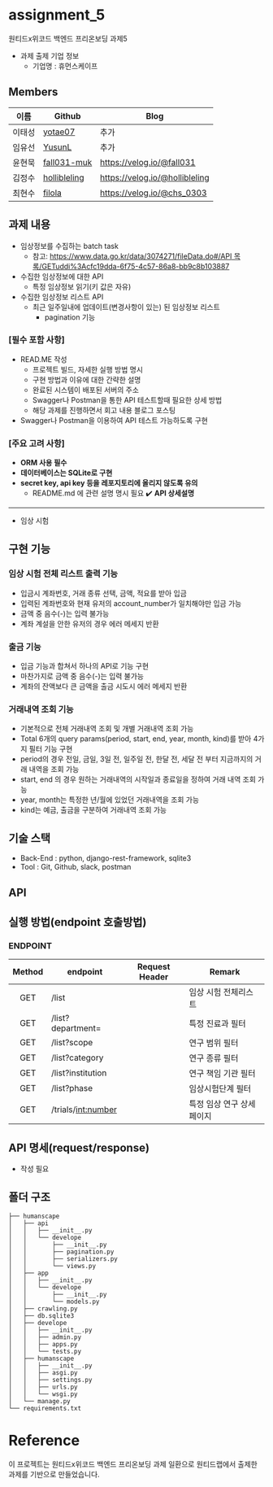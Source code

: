 # assignment_5
원티드x위코드 백엔드 프리온보딩 과제5
- 과제 출제 기업 정보
  - 기업명 : 휴먼스케이프
  
## Members
|이름   |Github                   |Blog|
|-------|-------------------------|--------------------|
|이태성 |[yotae07](https://github.com/yotae07)     | 추가   |
|임유선 |[YusunL](https://github.com/YusunL)   | 추가   |
|윤현묵 |[fall031-muk](https://github.com/fall031-muk) | https://velog.io/@fall031   |
|김정수 |[hollibleling](https://github.com/hollibleling) | https://velog.io/@hollibleling  |
|최현수 |[filola](https://github.com/filola) | https://velog.io/@chs_0303 |

## 과제 내용

- 임상정보를 수집하는 batch task
    - 참고: [https://www.data.go.kr/data/3074271/fileData.do#/API 목록/GETuddi%3Acfc19dda-6f75-4c57-86a8-bb9c8b103887](https://www.data.go.kr/data/3074271/fileData.do#/API%20%EB%AA%A9%EB%A1%9D/GETuddi%3Acfc19dda-6f75-4c57-86a8-bb9c8b103887)
- 수집한 임상정보에 대한 API
    - 특정 임상정보 읽기(키 값은 자유)
- 수집한 임상정보 리스트 API
    - 최근 일주일내에 업데이트(변경사항이 있는) 된 임상정보 리스트
        - pagination 기능

</aside>

### [필수 포함 사항]
- READ.ME 작성
    - 프로젝트 빌드, 자세한 실행 방법 명시
    - 구현 방법과 이유에 대한 간략한 설명
    - 완료된 시스템이 배포된 서버의 주소
    - Swagger나 Postman을 통한 API 테스트할때 필요한 상세 방법
    - 해당 과제를 진행하면서 회고 내용 블로그 포스팅
- Swagger나 Postman을 이용하여 API 테스트 가능하도록 구현

### [주요 고려 사항]
- **ORM 사용 필수**
- **데이터베이스는 SQLite로 구현**
- **secret key, api key 등을 레포지토리에 올리지 않도록 유의**
    - README.md 에 관련 설명 명시 필요
✔️ **API 상세설명**
---

- 임상 시험   
  
## 구현 기능
### 임상 시험 전체 리스트 출력 기능
- 입금시 계좌번호, 거래 종류 선택, 금액, 적요를 받아 입금
- 입력된 계좌번호와 현재 유저의 account_number가 일치해야만 입금 가능
- 금액 중 음수(-)는 입력 불가능
- 계좌 계설을 안한 유저의 경우 에러 메세지 반환

### 출금 기능
- 입금 기능과 합쳐서 하나의 API로 기능 구현
- 마찬가지로 금액 중 음수(-)는 입력 불가능
- 계좌의 잔액보다 큰 금액을 출금 시도시 에러 메세지 반환

### 거래내역 조회 기능
- 기본적으로 전체 거래내역 조회 및 개별 거래내역 조회 가능
- Total 6개의 query params(period, start, end, year, month, kind)를 받아 4가지 필터 기능 구현
- period의 경우 전일, 금일, 3일 전, 일주일 전, 한달 전, 세달 전 부터 지금까지의 거래 내역을 조회 가능
- start, end 의 경우 원하는 거래내역의 시작일과 종료일을 정하여 거래 내역 조회 가능
- year, month는 특정한 년/월에 있었던 거래내역을 조회 가능
- kind는 예금, 출금을 구분하여 거래내역 조회 가능

## 기술 스택
- Back-End : python, django-rest-framework, sqlite3
- Tool     : Git, Github, slack, postman

## API

## 실행 방법(endpoint 호출방법)

### ENDPOINT

| Method | endpoint | Request Header | Remark |
|:------:|-------------|-----|--------|
|GET|/list||임상 시험 전체리스트|
|GET|/list?department=||특정 진료과 필터|
|GET|/list?scope||연구 범위 필터|
|GET|/list?category||연구 종류 필터|
|GET|/list?institution||연구 책임 기관 필터|
|GET|/list?phase||임상시험단계 필터|
|GET|/trials/<int:number>||특정 임상 연구 상세페이지|


## API 명세(request/response)
  - 작성 필요

## 폴더 구조
```
├── humanscape
│   ├── api
│   │   ├── __init__.py
│   │   └── develope
│   │       ├── __init__.py
│   │       ├── pagination.py
│   │       ├── serializers.py
│   │       └── views.py
│   ├── app
│   │   ├── __init__.py
│   │   └── develope
│   │       ├── __init__.py
│   │       └── models.py
│   ├── crawling.py
│   ├── db.sqlite3
│   ├── develope
│   │   ├── __init__.py
│   │   ├── admin.py
│   │   ├── apps.py
│   │   └── tests.py
│   ├── humanscape
│   │   ├── __init__.py
│   │   ├── asgi.py
│   │   ├── settings.py
│   │   ├── urls.py
│   │   └── wsgi.py
│   └── manage.py
└── requirements.txt

```

# Reference
이 프로젝트는 원티드x위코드 백엔드 프리온보딩 과제 일환으로 원티드랩에서 출제한 과제를 기반으로 만들었습니다.
